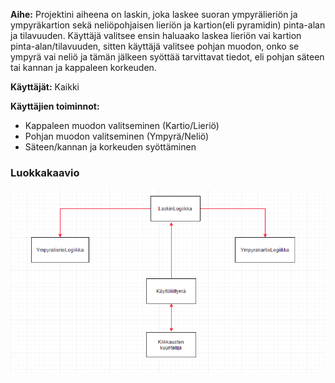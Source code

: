 **Aihe:** Projektini aiheena on laskin, joka laskee suoran ympyrälieriön ja ympyräkartion sekä neliöpohjaisen lieriön ja kartion(eli pyramidin) pinta-alan ja tilavuuden. Käyttäjä valitsee ensin haluaako laskea lieriön vai kartion pinta-alan/tilavuuden, sitten käyttäjä valitsee pohjan muodon, onko se ympyrä vai neliö ja tämän jälkeen syöttää tarvittavat tiedot, eli pohjan säteen tai kannan ja kappaleen korkeuden.

**Käyttäjät:** Kaikki 

**Käyttäjien toiminnot:**
- Kappaleen muodon valitseminen (Kartio/Lieriö)
- Pohjan muodon valitseminen (Ympyrä/Neliö)
- Säteen/kannan ja korkeuden syöttäminen


### Luokkakaavio

![Luokkakaavio](luokkakaavio.png)

